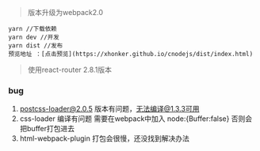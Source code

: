 > 版本升级为webpack2.0
```
yarn //下载依赖
yarn dev //开发
yarn dist //发布
预览地址 ：[点击预览](https://xhonker.github.io/cnodejs/dist/index.html)
```
> 使用react-router 2.8.1版本
### bug
1. postcss-loader@2.0.5  版本有问题，无法编译@1.3.3可用
2. css-loader    编译有问题 需要在webpack中加入 node:{Buffer:false}  否则会把buffer打包进去
3. html-webpack-plugin 打包会很慢，还没找到解决办法